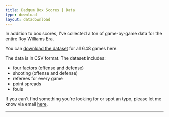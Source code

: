 ```yaml
---
title: Dadgum Box Scores | Data
type: download
layout: datadownload
---
```


In addition to box scores, I've collected a ton of game-by-game data for the entire Roy Williams Era.

You can [download the dataset](/download/dbs_full_dataset.csv) for all 648 games here.

The data is in CSV format. The dataset includes:

- four factors (offense and defense)
- shooting (offense and defense)
- referees for every game
- point spreads
- fouls

If you can't find something you're looking for or spot an typo, please let me know via email [here](mailto:chris@hellogallo.com).

* * * 
